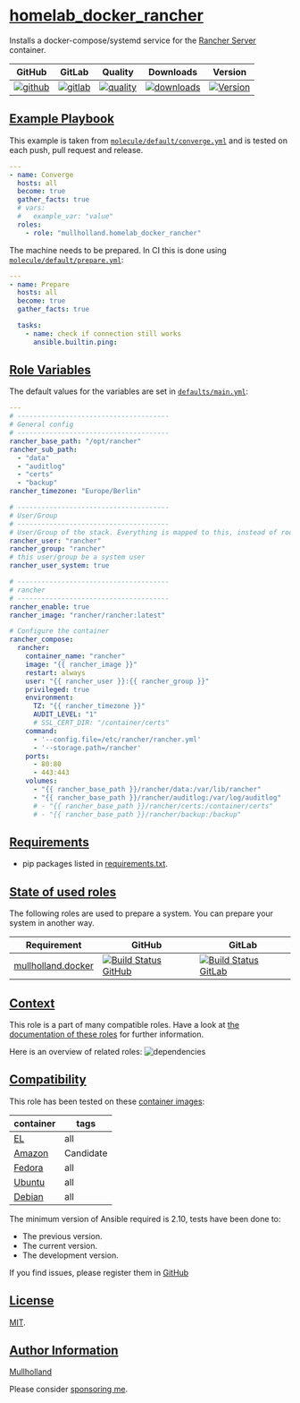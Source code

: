 # [homelab_docker_rancher](#homelab_docker_rancher)

Installs a docker-compose/systemd service for the [Rancher Server](https://ranchermanager.docs.rancher.com/pages-for-subheaders/deploy-rancher-manager) container.

|GitHub|GitLab|Quality|Downloads|Version|
|------|------|-------|---------|-------|
|[![github](https://github.com/mullholland/ansible-role-homelab_docker_rancher/workflows/Ansible%20Molecule/badge.svg)](https://github.com/mullholland/ansible-role-homelab_docker_rancher/actions)|[![gitlab](https://gitlab.com/opensourceunicorn/ansible-role-homelab_docker_rancher/badges/master/pipeline.svg)](https://gitlab.com/opensourceunicorn/ansible-role-homelab_docker_rancher)|[![quality](https://img.shields.io/ansible/quality/)](https://galaxy.ansible.com/mullholland/homelab_docker_rancher)|[![downloads](https://img.shields.io/ansible/role/d/)](https://galaxy.ansible.com/mullholland/homelab_docker_rancher)|[![Version](https://img.shields.io/github/release/mullholland/ansible-role-homelab_docker_rancher.svg)](https://github.com/mullholland/ansible-role-homelab_docker_rancher/releases/)|

## [Example Playbook](#example-playbook)

This example is taken from [`molecule/default/converge.yml`](https://github.com/mullholland/ansible-role-homelab_docker_rancher/blob/master/molecule/default/converge.yml) and is tested on each push, pull request and release.

```yaml
---
- name: Converge
  hosts: all
  become: true
  gather_facts: true
  # vars:
  #   example_var: "value"
  roles:
    - role: "mullholland.homelab_docker_rancher"
```

The machine needs to be prepared. In CI this is done using [`molecule/default/prepare.yml`](https://github.com/mullholland/ansible-role-homelab_docker_rancher/blob/master/molecule/default/prepare.yml):

```yaml
---
- name: Prepare
  hosts: all
  become: true
  gather_facts: true

  tasks:
    - name: check if connection still works
      ansible.builtin.ping:
```


## [Role Variables](#role-variables)

The default values for the variables are set in [`defaults/main.yml`](https://github.com/mullholland/ansible-role-homelab_docker_rancher/blob/master/defaults/main.yml):

```yaml
---
# --------------------------------------
# General config
# --------------------------------------
rancher_base_path: "/opt/rancher"
rancher_sub_path:
  - "data"
  - "auditlog"
  - "certs"
  - "backup"
rancher_timezone: "Europe/Berlin"

# --------------------------------------
# User/Group
# --------------------------------------
# User/Group of the stack. Everything is mapped to this, instead of root.
rancher_user: "rancher"
rancher_group: "rancher"
# this user/group be a system user
rancher_user_system: true

# --------------------------------------
# rancher
# --------------------------------------
rancher_enable: true
rancher_image: "rancher/rancher:latest"

# Configure the container
rancher_compose:
  rancher:
    container_name: "rancher"
    image: "{{ rancher_image }}"
    restart: always
    user: "{{ rancher_user }}:{{ rancher_group }}"
    privileged: true
    environment:
      TZ: "{{ rancher_timezone }}"
      AUDIT_LEVEL: "1"
      # SSL_CERT_DIR: "/container/certs"
    command:
      - '--config.file=/etc/rancher/rancher.yml'
      - '--storage.path=/rancher'
    ports:
      - 80:80
      - 443:443
    volumes:
      - "{{ rancher_base_path }}/rancher/data:/var/lib/rancher"
      - "{{ rancher_base_path }}/rancher/auditlog:/var/log/auditlog"
      # - "{{ rancher_base_path }}/rancher/certs:/container/certs"
      # - "{{ rancher_base_path }}/rancher/backup:/backup"
```

## [Requirements](#requirements)

- pip packages listed in [requirements.txt](https://github.com/mullholland/ansible-role-homelab_docker_rancher/blob/master/requirements.txt).

## [State of used roles](#state-of-used-roles)

The following roles are used to prepare a system. You can prepare your system in another way.

| Requirement | GitHub | GitLab |
|-------------|--------|--------|
|[mullholland.docker](https://galaxy.ansible.com/mullholland/docker)|[![Build Status GitHub](https://github.com/mullholland/ansible-role-docker/workflows/Ansible%20Molecule/badge.svg)](https://github.com/mullholland/ansible-role-docker/actions)|[![Build Status GitLab](https://gitlab.com/opensourceunicorn/ansible-role-docker/badges/master/pipeline.svg)](https://gitlab.com/opensourceunicorn/ansible-role-docker)|

## [Context](#context)

This role is a part of many compatible roles. Have a look at [the documentation of these roles](https://mullholland.net) for further information.

Here is an overview of related roles:
![dependencies](https://raw.githubusercontent.com/mullholland/ansible-role-homelab_docker_rancher/png/requirements.png "Dependencies")

## [Compatibility](#compatibility)

This role has been tested on these [container images](https://hub.docker.com/u/mullholland):

|container|tags|
|---------|----|
|[EL](https://hub.docker.com/repository/docker/mullholland/docker-centos-systemd/general)|all|
|[Amazon](https://hub.docker.com/repository/docker/mullholland/docker-amazonlinux-systemd/general)|Candidate|
|[Fedora](https://hub.docker.com/repository/docker/mullholland/docker-fedora-systemd/general)|all|
|[Ubuntu](https://hub.docker.com/repository/docker/mullholland/docker-ubuntu-systemd/general)|all|
|[Debian](https://hub.docker.com/repository/docker/mullholland/docker-debian-systemd/general)|all|

The minimum version of Ansible required is 2.10, tests have been done to:

- The previous version.
- The current version.
- The development version.

If you find issues, please register them in [GitHub](https://github.com/mullholland/ansible-role-homelab_docker_rancher/issues)

## [License](#license)

[MIT](https://github.com/mullholland/ansible-role-homelab_docker_rancher/blob/master/LICENSE).

## [Author Information](#author-information)

[Mullholland](https://mullholland.net)

Please consider [sponsoring me](https://github.com/sponsors/mullholland).
